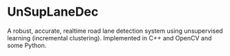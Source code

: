 # UnSupLaneDec
A robust, accurate, realtime road lane detection system using unsupervised learning (incremental clustering). Implemented in C++ and OpenCV and some Python.

